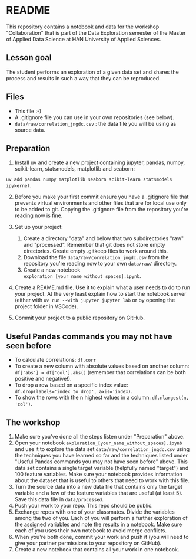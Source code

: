 # README

This repository contains a notebook and data for the workshop "Collaboration" that is part of the Data Exploration semester of the Master of Applied Data Science at HAN University of Applied Sciences.

## Lesson goal

The student performs an exploration of a given data set and shares the process and results in such a way that they can be reproduced.

## Files

- This file :-)
- A .gitignore file you can use in your own repositories (see below).
- `data/raw/correlation_jngdc.csv` : the data file you will be using as source data.

## Preparation

1. Install uv and create a new project containing jupyter, pandas, numpy, scikit-learn, statsmodels, matplotlib and seaborn:

`uv add pandas numpy matplotlib seaborn scikit-learn statsmodels ipykernel`. 

2. Before you make your first commit ensure you have a .gitignore file that prevents virtual environments and other files that are for local use only to be added to git. Copying the .gitignore file from the repository you're reading now is fine.

3. Set up your project:
   1. Create a directory "data" and below that two subdirectories "raw" and "processed". Remember that git does not store empty directories. Create empty .gitkeep files to work around this.
   2. Download the file `data/raw/correlation_jngdc.csv` from the repository you're reading now to your own `data/raw/` directory.
   3. Create a new notebook `exploration_[your_name_without_spaces].ipynb`.
4. Create a REAME.md file. Use it to explain what a user needs to do to run your project. At the very least explain how to start the notebook server (either with `uv run --with jupyter jupyter lab` or by opening the project folder in VSCode).
5. Commit your project to a public repository on GitHub.

## Useful Pandas commands you may not have seen before

- To calculate correlations: `df.corr`
- To create a new column with absolute values based on another column: `df['abs'] = df['col'].abs()` (remember that correlations can be both positive and negative!).
- To drop a row based on a specific index value: `df.drop(labels='index_to_drop', axis='index)`.
- To show the rows with the n highest values in a column: `df.nlargest(n, 'col')`.

## The workshop

1. Make sure you've done all the steps listen under "Preparation" above.
2. Open your notebook `exploration_[your_name_without_spaces].ipynb` and use it to explore the data set `data/raw/correlation_jngdc.csv` using the techniques you have learned so far and the techniques listed under "Useful Pandas commands you may not have seen before" above. This data set contains a single target variable (helpfully named "target") and 100 feature variables. Make sure your notebook provides information about the dataset that is useful to others that need to work with this file. 
3. Turn the source data into a new data file that contains only the target variable and a few of the feature variables that are useful (at least 5). Save this data file in `data/processed`.
4. Push your work to your repo. This repo should be public. 
5. Exchange repos with one of your classmates. Divide the variables among the two of you. Each of you will perform a further exploration of the assigned variables and note the results in a notebook. Make sure each of you uses their own notebook to avoid merge conflicts.
6. When you're both done, commit your work and push it (you will need to give your partner permissions to your repository on GitHub).
7. Create a new notebook that contains all your work in one notebook.

